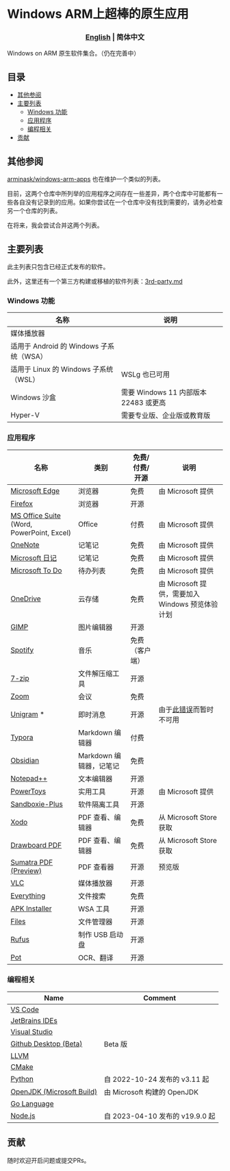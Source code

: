 # Windows ARM上超棒的原生应用

<h3 align="center"> <a href='./README.md'>English</a> | 简体中文</h3>

Windows on ARM 原生软件集合。（仍在完善中）

## 目录

- [其他参阅](#其他参阅)
- [主要列表](#主要列表)
  - [Windows 功能](#windows-功能)
  - [应用程序](#应用程序)
  - [编程相关](#编程相关)
- [贡献](#贡献)

## 其他参阅

[arminask/windows-arm-apps](https://github.com/arminask/windows-arm-apps) 也在维护一个类似的列表。

目前，这两个仓库中所列举的应用程序之间存在一些差异，两个仓库中可能都有一些各自没有记录到的应用。如果你尝试在一个仓库中没有找到需要的，请务必检查另一个仓库的列表。

在将来，我会尝试合并这两个列表。

## 主要列表

此主列表只包含已经正式发布的软件。

此外，这里还有一个第三方构建或移植的软件列表：[3rd-party.md](3rd-party.md)

### Windows 功能

| 名称 | 说明 |
| - | - |
| 媒体播放器 | |
| 适用于 Android 的 Windows 子系统（WSA）| |
| 适用于 Linux 的 Windows 子系统（WSL）| WSLg 也已可用 |
| Windows 沙盒 | 需要 Windows 11 内部版本 22483 或更高 |
| Hyper-V | 需要专业版、企业版或教育版 |



### 应用程序

| 名称 | 类别 | 免费/付费/开源 | 说明 |
| - | - | - | - |
| [Microsoft Edge](https://www.microsoft.com/zh-cn/edge) | 浏览器 | 免费 | 由 Microsoft 提供 |
| [Firefox](https://www.mozilla.org/zh-CN/firefox/new/) | 浏览器 | 开源 | |
| [MS Office Suite](https://www.office.com/) (Word, PowerPoint, Excel) | Office | 付费 | 由 Microsoft 提供 |
| [OneNote](https://www.onenote.com/) | 记笔记 | 免费 | 由 Microsoft 提供 |
| [Microsoft 日记](https://www.microsoft.com/en-us/garage/profiles/journal/) | 记笔记              | 免费                  |                             由 Microsoft 提供                                                              |
| [Microsoft To Do](https://todo.microsoft.com/) | 待办列表 | 免费 | 由 Microsoft 提供 |
| [OneDrive](https://onedrive.live.com/) | 云存储 | 免费 | 由 Microsoft 提供，需要加入 Windows 预览体验计划 |
| [GIMP](https://www.gimp.org/) | 图片编辑器 | 开源 | |
| [Spotify](https://open.spotify.com/) | 音乐 | 免费（客户端） | |
| [7-zip](https://www.7-zip.org/) | 文件解压缩工具 | 开源 | |
| [Zoom](https://zoom.us/) | 会议 | 免费 | |
| [Unigram](https://github.com/UnigramDev/Unigram) \* | 即时消息 | 开源 | 由于[此错误](https://github.com/UnigramDev/Unigram/issues/3010#issuecomment-1528811672)而暂时不可用 |
| [Typora](https://typora.io/) | Markdown 编辑器 | 付费 | |
| [Obsidian](https://obsidian.md/) | Markdown 编辑器，记笔记 | 免费 | |
| [Notepad++](https://notepad-plus-plus.org/) | 文本编辑器 | 开源 | |
| [PowerToys](https://github.com/microsoft/PowerToys) | 实用工具 | 开源 | 由 Microsoft 提供 |
| [Sandboxie-Plus](https://github.com/sandboxie-plus/Sandboxie) | 软件隔离工具 | 开源 | |
| [Xodo](https://xodo.com/) | PDF 查看、编辑器 | 免费 | 从 Microsoft Store 获取 |
| [Drawboard PDF](https://www.drawboard.com/) | PDF 查看、编辑器 | 免费 | 从 Microsoft Store 获取 |
| [Sumatra PDF (Preview)](https://www.sumatrapdfreader.org/free-pdf-reader) | PDF 查看器 | 开源 | 预览版 |
| [VLC](https://www.videolan.org/vlc/) | 媒体播放器 | 开源 | |
| [Everything](https://www.voidtools.com/) | 文件搜索 | 免费 | |
| [APK Installer](https://github.com/Paving-Base/APK-Installer) | WSA 工具 | 开源 | |
| [Files](https://files.community/) | 文件管理器 | 开源 | |
| [Rufus](https://rufus.ie/) | 制作 USB 启动盘 | 开源 | |
| [Pot](https://github.com/pot-app/pot-desktop) | OCR、翻译 | 开源 | |



### 编程相关

| Name | Comment |
| - | - |
| [VS Code](https://code.visualstudio.com/) | |
| [JetBrains IDEs](https://www.jetbrains.com/) | |
| [Visual Studio](https://visualstudio.microsoft.com/) | |
| [Github Desktop (Beta)](https://desktop.github.com/beta/) | Beta 版 |
| [LLVM](https://llvm.org/) | |
| [CMake](https://cmake.org/) | |
| [Python](https://www.python.org/) | 自 2022-10-24 发布的 v3.11 起  |
| [OpenJDK (Microsoft Build)](https://www.microsoft.com/openjdk) | 由 Microsoft 构建的 OpenJDK |
| [Go Language](https://go.dev/) | |
| [Node.js](https://nodejs.org/) | 自 2023-04-10 发布的 v19.9.0 起 |



## 贡献

随时欢迎开启问题或提交PRs。

